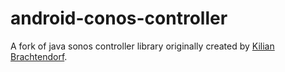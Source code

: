 # android-conos-controller

A fork of java sonos controller library originally created by [Kilian Brachtendorf](https://github.com/KilianB/Java-Sonos-Controller).